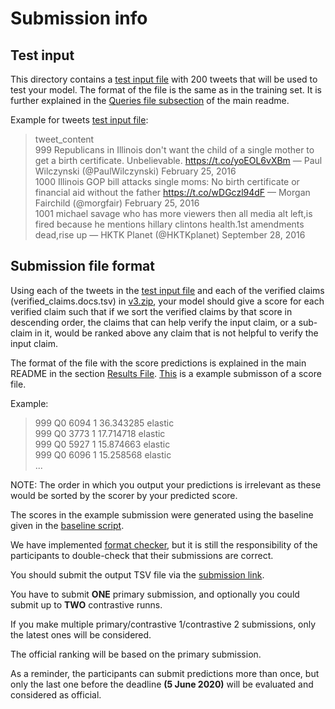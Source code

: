 # Submission info

## Test input

This directory contains a [test input file](./tweets.queries.tsv) with 200 tweets that will be used to test your model. The format of the file is the same as in the training set. It is further explained in the [Queries file subsection](https://github.com/sshaar/clef2020-factchecking-task2#queries-file) of the main readme.

Example for tweets [test input file](./tweets.queries.tsv):

>   tweet_content <br>
> 999     Republicans in Illinois don't want the child of a single mother to get a birth certificate. Unbelievable. https://t.co/yoEOL6vXBm — Paul Wilczynski (@PaulWilczynski) February 25, 2016 <br>
> 1000    Illinois GOP bill attacks single moms: No birth certificate or financial aid without the father https://t.co/wDGczl94dF — Morgan Fairchild (@morgfair) February 25, 2016 <br>
> 1001    michael savage who has more viewers then all media alt left,is fired because he mentions hillary clintons health.1st amendments dead,rise up — HKTK Planet (@HKTKplanet) September 28, 2016 <br>


## Submission file format

Using each of the tweets in the [test input file](./tweets.queries.tsv) and each of the verified claims (verified_claims.docs.tsv) in [v3.zip](https://github.com/sshaar/clef2020-factchecking-task2/blob/master/data/v3.zip), your model should give a score for each verified claim such that if we sort the verified claims by that score in descending order, the claims that can help verify the input claim, or a sub-claim in it, would be ranked above any claim that is not helpful to verify the input claim.

The format of the file with the score predictions is explained in the main README in the section [Results File](https://github.com/sshaar/clef2020-factchecking-task2#results-file). [This](./example-submission-scores.tsv) is a example submisson of a score file.

Example: 
> 999     Q0      6094    1       36.343285       elastic <br>
> 999     Q0      3773    1       17.714718       elastic <br>
> 999     Q0      5927    1       15.874663       elastic <br>
> 999     Q0      6096    1       15.258568       elastic <br>
> ...

NOTE: The order in which you output your predictions is irrelevant as these would be sorted by the scorer by your predicted score.

The scores in the example submission were generated using the baseline given in the [baseline script](../elastic_search_baseline.py).

We have implemented [format checker](../lib/format_checker.py), but it is still the responsibility of the participants to double-check that their submissions are correct.

You should submit the output TSV file via the [submission link](https://docs.google.com/forms/d/e/1FAIpQLSfsBfruzsYLg9mngQmLkKjBeyazxeAD-uknonXqJhVoozsKDg/viewform).

You have to submit **ONE** primary submission, and optionally you could submit up to **TWO** contrastive runns. 

If you make multiple primary/contrastive 1/contrastive 2 submissions, only the latest ones will be considered.

The official ranking will be based on the primary submission.

As a reminder, the participants can submit predictions more than once, but only the last one before the deadline 
**(5 June 2020)** will be evaluated and considered as official. 
